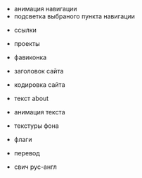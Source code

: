 + анимация навигации
+ подсветка выбраного пункта навигации

- ссылки

- проекты
- фавиконка
- заголовок сайта
- кодировка сайта
- текст about
- анимация текста
- текстуры фона
- флаги
- перевод
- свич рус-англ